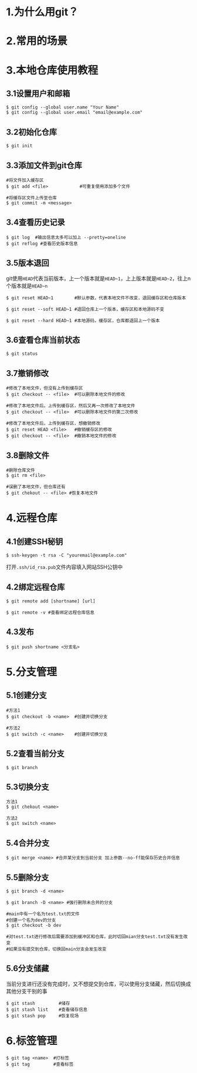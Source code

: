 

# 1.为什么用git？



# 2.常用的场景



# 3.本地仓库使用教程

## 3.1设置用户和邮箱

```shell
$ git config --global user.name "Your Name"
$ git config --global user.email "email@example.com"
```

## 3.2初始化仓库

```shell
$ git init
```

## 3.3添加文件到git仓库

```shell
#将文件加入缓存区
$ git add <file> 			#可重复使用添加多个文件

#将缓存区文件上传至仓库
$ git commit -m <message>	
```

## 3.4查看历史记录

```shell
$ git log  #输出信息太多可以加上 --pretty=oneline
$ git reflog #查看历史版本信息
```

## 3.5版本退回

git使用`HEAD`代表当前版本，上一个版本就是`HEAD~1`，上上版本就是`HEAD~2`，往上n个版本就是`HEAD~n`

```shell
$ git reset HEAD~1		  #默认参数，代表本地文件不改变，退回缓存区和仓库版本

$ git reset --soft HEAD~1 #退回仓库上一个版本，缓存区和本地源码不变

$ git reset --hard HEAD~1 #本地源码，缓存区，仓库都退回上一个版本
```

## 3.6查看仓库当前状态

```shell
$ git status
```

## 3.7撤销修改

```shell
#修改了本地文件，但没有上传到缓存区
$ git checkout -- <file>  #可以删除本地文件的修改

#修改了本地文件后，上传到缓存区，然后又再一次修改了本地文件
$ git checkout -- <file>  #可以删除本地文件的第二次修改

#修改了本地文件后，上传到缓存区，想撤销修改
$ git reset HEAD <file>   #撤销缓存区的修改
$ git checkout -- <file>  #撤销本地文件的修改
```

## 3.8删除文件

```shell
#删除仓库文件
$ git rm <file>

#误删了本地文件，但仓库还有
$ git chekout -- <file> #恢复本地文件
```



# 4.远程仓库

## 4.1创建SSH秘钥

```shell
$ ssh-keygen -t rsa -C "youremail@example.com"
```

打开`.ssh/id_rsa.pub`文件内容填入网站SSH公钥中

## 4.2绑定远程仓库

```shell
$ git remote add [shortname] [url]

$ git remote -v #查看绑定远程仓库信息
```

## 4.3发布

```shell
$ git push shortname <分支名>
```



# 5.分支管理

## 5.1创建分支

```shell
#方法1
$ git checkout -b <name>  #创建并切换分支

#方法2
$ git switch -c <name>    #创建并切换分支
```

## 5.2查看当前分支

```shell
$ git branch
```

## 5.3切换分支

```shell
方法1
$ git chekout <name>

方法2
$ git switch <name>
```

## 5.4合并分支

```shell
$ git merge <name> #合并某分支到当前分支 加上参数--no-ff能保存历史合并信息
```

## 5.5删除分支

```shell
$ git branch -d <name>

$ git branch -D <name> #强行删除未合并的分支
```



```shell
#main中有一个名为test.txt的文件
#创建一个名为dev的分支
$ git checkout -b dev

#对test.txt进行修改后需要添加到缓冲区和仓库，此时切回mian分支test.txt没有发生改变
#如果没有提交到仓库，切换回main分支会发生改变

```

## 5.6分支储藏

当前分支进行还没有完成时，又不想提交到仓库，可以使用分支储藏，然后切换成其他分支干别的事

```shell
$ git stash  		#储存
$ git stash list	#查看储存信息
$ git stash pop		#恢复现场
```



# 6.标签管理

```shell
$ git tag <name>  #打标签
$ git tag         #查看标签
```

